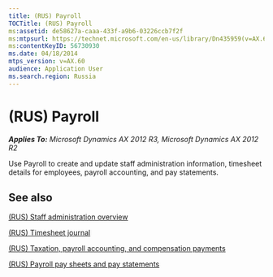 ```yaml
---
title: (RUS) Payroll
TOCTitle: (RUS) Payroll
ms:assetid: de58627a-caaa-433f-a9b6-03226ccb7f2f
ms:mtpsurl: https://technet.microsoft.com/en-us/library/Dn435959(v=AX.60)
ms:contentKeyID: 56730930
ms.date: 04/18/2014
mtps_version: v=AX.60
audience: Application User
ms.search.region: Russia
---
```


# (RUS) Payroll 


_**Applies To:** Microsoft Dynamics AX 2012 R3, Microsoft Dynamics AX 2012 R2_

Use Payroll to create and update staff administration information, timesheet details for employees, payroll accounting, and pay statements.

## See also

[(RUS) Staff administration overview](rus-staff-administration-overview.md)

[(RUS) Timesheet journal](rus-timesheet-journal.md)

[(RUS) Taxation, payroll accounting, and compensation payments](rus-taxation-payroll-accounting-and-compensation-payments.md)

[(RUS) Payroll pay sheets and pay statements](rus-payroll-pay-sheets-and-pay-statements.md)

  


